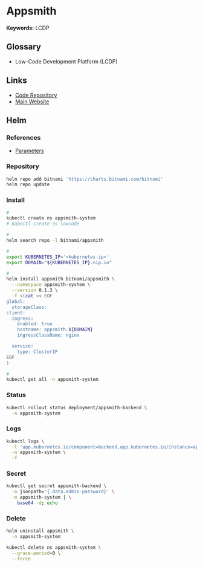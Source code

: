 # Appsmith

**Keywords:** LCDP

## Glossary

- Low-Code Development Platform (LCDP)

## Links

- [Code Repository](https://github.com/appsmithorg/appsmith)
- [Main Website](https://appsmith.com)

## Helm

### References

- [Parameters](https://github.com/bitnami/charts/tree/main/bitnami/appsmith#parameters)

### Repository

```sh
helm repo add bitnami 'https://charts.bitnami.com/bitnami'
helm repo update
```

### Install

```sh
#
kubectl create ns appsmith-system
# kubectl create ns lowcode

#
helm search repo -l bitnami/appsmith

#
export KUBERNETES_IP='<kubernetes-ip>'
export DOMAIN="${KUBERNETES_IP}.nip.io"

#
helm install appsmith bitnami/appsmith \
  --namespace appsmith-system \
  --version 0.1.3 \
  -f <(cat << EOF
global:
  storageClass:
client:
  ingress:
    enabled: true
    hostname: appsmith.${DOMAIN}
    ingressClassName: nginx

  service:
    type: ClusterIP
EOF
)

#
kubectl get all -n appsmith-system
```

### Status

```sh
kubectl rollout status deployment/appsmith-backend \
  -n appsmith-system
```

### Logs

```sh
kubectl logs \
  -l 'app.kubernetes.io/component=backend,app.kubernetes.io/instance=appsmith' \
  -n appsmith-system \
  -f
```

### Secret

<!--
user
-->

```sh
kubectl get secret appsmith-backend \
  -o jsonpath='{.data.admin-password}' \
  -n appsmith-system | \
    base64 -d; echo
```

### Delete

```sh
helm uninstall appsmith \
  -n appsmith-system

kubectl delete ns appsmith-system \
  --grace-period=0 \
  --force
```
